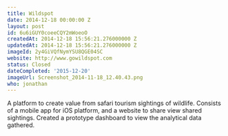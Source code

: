```yaml
---
title: Wildspot
date: 2014-12-18 00:00:00 Z
layout: post
id: 6u6iGUY0coeeCQY2mWoeoO
createdAt: 2014-12-18 15:56:21.276000000 Z
updatedAt: 2014-12-18 15:56:21.276000000 Z
imageId: 2y4GiVQfNymYSU8QGE04SC
website: http://www.gowildspot.com
status: Closed
dateCompleted: '2015-12-20'
imageUrl: Screenshot_2014-11-18_12.40.43.png
who: jonathan
---
```


A platform to create value from safari tourism sightings of wildlife. Consists of a mobile app for iOS platform, and a website to share view shared sightings. Created a prototype dashboard to view the analytical data gathered.